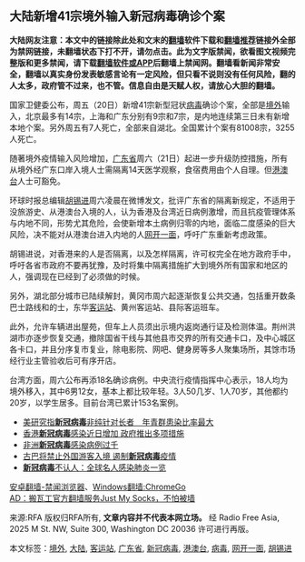  <h2>大陆新增41宗境外输入新冠病毒确诊个案</h2> <div class="notice"><b>大陆网友注意：本文中的链接除此处和文末的<a href="https://github.com/bannedbook/fanqiang" >翻墙</a>软件下载和<a href="https://github.com/killgcd/justmysocks/blob/master/README.md">翻墙推荐</a>链接外全部为禁网链接，未翻墙状态下打不开，请勿点击。此为文字版禁闻，欲看图文视频完整版和更多禁闻，请下载<a href="https://github.com/bannedbook/fanqiang">翻墙软件或APP</a>后翻墙上禁闻网。翻墙看新闻非常安全，翻墙以真实身份发表敏感言论有一定风险，但只看不说则没有任何风险，翻的人太多，政府管不过来，也不管。信息自由是天赋人权，请放心大胆的翻墙。</b></div>  <div class="entry"> <p>国家卫健委公布，周五（20日）新增41宗新型冠状<a href="https://www.bannedbook.org/bnews/tag/%e7%97%85%e6%af%92/" class="st_tag internal_tag" rel="tag" title="标签 病毒 下的日志">病毒</a>确诊个案，全部是<a href="https://www.bannedbook.org/bnews/tag/%E5%A2%83%E5%A4%96/" class="st_tag internal_tag" rel="tag" title="标签 境外 下的日志">境外</a>输入，北京最多有14宗，上海和广东分别有9宗和7宗，是内地连续第三日未有新增本地个案。<span>另外周五有7人死亡，全部来自湖北。全国累计个案有81008宗，3255人死亡。</span></p> <p>随著境外疫情输入风险增加，<a href="https://www.bannedbook.org/bnews/tag/%e5%b9%bf%e4%b8%9c%e7%9c%81/" class="st_tag internal_tag" rel="tag" title="标签 广东省 下的日志">广东省</a>周六（21日）起进一步升级防控措施，所有从境外经广东口岸入境人士需隔离14天医学观察，食宿费用由个人自理。但<a href="https://www.bannedbook.org/bnews/tag/%E6%B8%AF%E6%BE%B3%E5%8F%B0/" class="st_tag internal_tag" rel="tag" title="标签 港澳台 下的日志">港澳台</a>人士可豁免。</p>  <p><span>环球时报总编辑<a href="https://www.bannedbook.org/bnews/tag/%e8%83%a1%e9%94%a1%e8%bf%9b/" class="st_tag internal_tag" rel="tag" title="标签 胡锡进 下的日志">胡锡进</a>周六凌晨在微博发文，批评广东省的隔离新规定，不适用于没旅游史、从港澳台入境的人，认为香港及台湾近日病例激增，而且抗疫管理体系与内地不同，形势尤其危险，会使新增本土病例归零的内地，面临二度感染的巨大风险，决不能对从港澳台进入内地的人<a href="https://www.bannedbook.org/bnews/tag/%E7%BD%91%E5%BC%80%E4%B8%80%E9%9D%A2/" class="st_tag internal_tag" rel="tag" title="标签 网开一面 下的日志">网开一面</a>，呼吁广东重新考虑政策。</span></p> <p>胡锡进说，对香港来的人是否隔离，以及怎样隔离，许可权完全在地方政府手中，呼吁各省市政府不要再犹豫，及时将集中隔离措施扩大到境外所有国家和地区的人，强调现在已经到了必须做的时候。</p>  <p>另外，湖北部分城市已陆续解封，黄冈市周六起逐渐恢复公共交通，包括重开数条巴士路线和的士，东华<a href="https://www.bannedbook.org/bnews/tag/%E5%AE%A2%E8%BF%90%E7%AB%99/" class="st_tag internal_tag" rel="tag" title="标签 客运站 下的日志">客运站</a>、黄州客运站、县际客运班车。</p> <p><span>此外，允许车辆进出屋苑，但车上人员须出示境内返岗通行证及检测体温。荆州洪湖市亦逐步恢复交通，撤除国省干线与其他县市交界的所有交通卡口，及中心城区各卡口，并且分序复市复业，除电影院、网吧、健身房等多人聚集场所，其馀市场经行业主管验收后可有序开店。</span></p>  <p><span>台湾方面，周六公布再添18名确诊病例。中央流行疫情指挥中心表示，18人均为境外移入，其中6男12女，基本上都比较年轻。3人50几岁、1人70岁，其他都约20岁，以学生居多。目前台湾已累计153名案例。</span></p> <ul class='op-related-articles' title='相关阅读'> <li><a href='https://www.bannedbook.org/bnews/headline/20200321/1297891.html' target='_blank'>美研究指<b>新冠病毒</b>非纯针对长者　年青群患染比率最大</a></li> <li><a href='https://www.bannedbook.org/bnews/cnnews/hknews/20200321/1297867.html' target='_blank'>香港<b>新冠病毒</b>感染近日增加 政府推出多项措施</a></li> <li><a href='https://www.bannedbook.org/bnews/worldnews/20200321/1297824.html' target='_blank'>非洲<b>新冠病毒</b>感染病例过千</a></li> <li><a href='https://www.bannedbook.org/bnews/worldnews/20200321/1297811.html' target='_blank'>古巴将禁止外国游客入境 遏制<b>新冠病毒</b>疫情</a></li> <li><a href='https://www.bannedbook.org/bnews/worldnews/20200321/1297768.html' target='_blank'><b>新冠病毒</b>不认人：全球名人感染肺炎一览</a></li> </ul> <div class="texttj"> <a href="https://github.com/bannedbook/fanqiang/wiki/%E5%AE%89%E5%8D%93%E7%BF%BB%E5%A2%99-%E7%A6%81%E9%97%BB%E6%B5%8F%E8%A7%88%E5%99%A8" target="_blank">安卓翻墙-禁闻浏览器</a>、<a href="https://github.com/bannedbook/fanqiang/wiki/Chrome%E4%B8%80%E9%94%AE%E7%BF%BB%E5%A2%99%E5%8C%85" target="_blank">Windows翻墙:ChromeGo</a><br/> <a href="https://github.com/killgcd/justmysocks/blob/master/README.md" target="_blank">AD：搬瓦工官方翻墙服务Just My Socks，不怕被墙</a> </div><p>来源:RFA  版权归RFA所有, <strong>文章内容并不代表本网立场。</strong>  经 Radio Free Asia, 2025 M St. NW, Suite 300, Washington DC 20036 许可进行再版。</p><a name='sharetosocial'></a>           </div><!--END ENTRY--> <div class="postfooter"> <div>本文标签：<a href="https://www.bannedbook.org/bnews/tag/%E5%A2%83%E5%A4%96/" rel="tag">境外</a>, <a href="https://www.bannedbook.org/bnews/tag/%e5%a4%a7%e9%99%86/" rel="tag">大陆</a>, <a href="https://www.bannedbook.org/bnews/tag/%E5%AE%A2%E8%BF%90%E7%AB%99/" rel="tag">客运站</a>, <a href="https://www.bannedbook.org/bnews/tag/%e5%b9%bf%e4%b8%9c%e7%9c%81/" rel="tag">广东省</a>, <a href="https://www.bannedbook.org/bnews/tag/%e6%96%b0%e5%86%a0%e7%97%85%e6%af%92/" rel="tag">新冠病毒</a>, <a href="https://www.bannedbook.org/bnews/tag/%E6%B8%AF%E6%BE%B3%E5%8F%B0/" rel="tag">港澳台</a>, <a href="https://www.bannedbook.org/bnews/tag/%e7%97%85%e6%af%92/" rel="tag">病毒</a>, <a href="https://www.bannedbook.org/bnews/tag/%E7%BD%91%E5%BC%80%E4%B8%80%E9%9D%A2/" rel="tag">网开一面</a>, <a href="https://www.bannedbook.org/bnews/tag/%e8%83%a1%e9%94%a1%e8%bf%9b/" rel="tag">胡锡进</a></div>  </div><!--END POSTFOOTER--> 